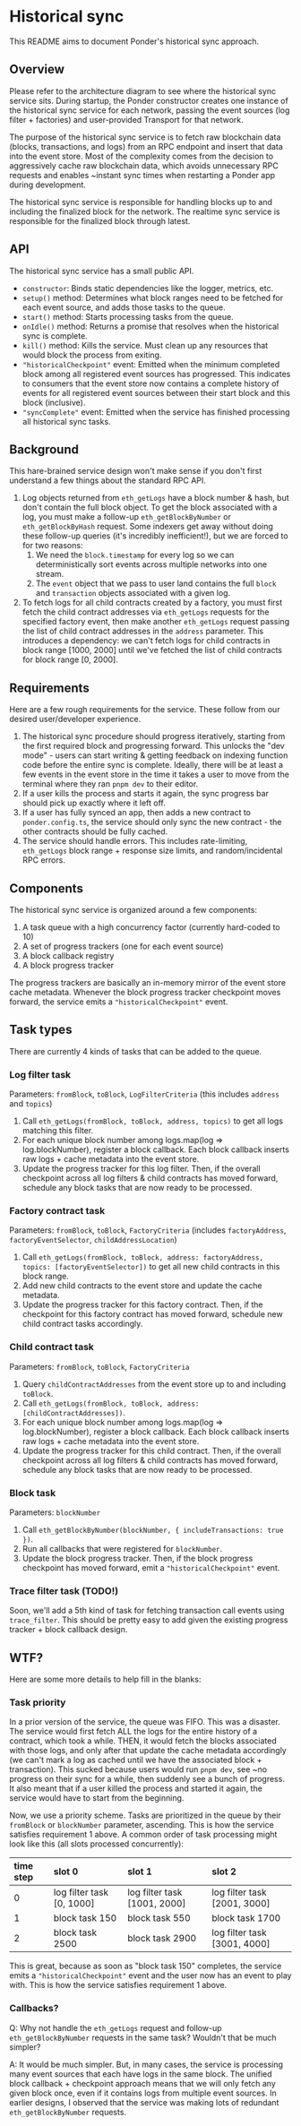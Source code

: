 # Historical sync

This README aims to document Ponder's historical sync approach.

## Overview

Please refer to the architecture diagram to see where the historical sync service sits. During startup, the Ponder constructor creates one instance of the historical sync service for each network, passing the event sources (log filter + factories) and user-provided Transport for that network.

The purpose of the historical sync service is to fetch raw blockchain data (blocks, transactions, and logs) from an RPC endpoint and insert that data into the event store. Most of the complexity comes from the decision to aggressively cache raw blockchain data, which avoids unnecessary RPC requests and enables ~instant sync times when restarting a Ponder app during development.

The historical sync service is responsible for handling blocks up to and including the finalized block for the network. The realtime sync service is responsible for the finalized block through latest.

## API

The historical sync service has a small public API.

- `constructor`: Binds static dependencies like the logger, metrics, etc.
- `setup()` method: Determines what block ranges need to be fetched for each event source, and adds those tasks to the queue.
- `start()` method: Starts processing tasks from the queue.
- `onIdle()` method: Returns a promise that resolves when the historical sync is complete.
- `kill()` method: Kills the service. Must clean up any resources that would block the process from exiting.
- `"historicalCheckpoint"` event: Emitted when the minimum completed block among all registered event sources has progressed. This indicates to consumers that the event store now contains a complete history of events for all registered event sources between their start block and this block (inclusive).
- `"syncComplete"` event: Emitted when the service has finished processing all historical sync tasks.

## Background

This hare-brained service design won't make sense if you don't first understand a few things about the standard RPC API.

1. Log objects returned from `eth_getLogs` have a block number & hash, but don't contain the full block object. To get the block associated with a log, you must make a follow-up `eth_getBlockByNumber` or `eth_getBlockByHash` request. Some indexers get away without doing these follow-up queries (it's incredibly inefficient!), but we are forced to for two reasons:
   1. We need the `block.timestamp` for every log so we can deterministically sort events across multiple networks into one stream.
   2. The `event` object that we pass to user land contains the full `block` and `transaction` objects associated with a given log.
2. To fetch logs for all child contracts created by a factory, you must first fetch the child contract addresses via `eth_getLogs` requests for the specified factory event, then make another `eth_getLogs` request passing the list of child contract addresses in the `address` parameter. This introduces a dependency: we can't fetch logs for child contracts in block range [1000, 2000] until we've fetched the list of child contracts for block range [0, 2000].

## Requirements

Here are a few rough requirements for the service. These follow from our desired user/developer experience.

1. The historical sync procedure should progress iteratively, starting from the first required block and progressing forward. This unlocks the "dev mode" - users can start writing & getting feedback on indexing function code before the entire sync is complete. Ideally, there will be at least a few events in the event store in the time it takes a user to move from the terminal where they ran `pnpm dev` to their editor.
2. If a user kills the process and starts it again, the sync progress bar should pick up exactly where it left off.
3. If a user has fully synced an app, then adds a new contract to `ponder.config.ts`, the service should only sync the new contract - the other contracts should be fully cached.
4. The service should handle errors. This includes rate-limiting, `eth_getLogs` block range + response size limits, and random/incidental RPC errors.

## Components

The historical sync service is organized around a few components:

1. A task queue with a high concurrency factor (currently hard-coded to 10)
2. A set of progress trackers (one for each event source)
3. A block callback registry
4. A block progress tracker

The progress trackers are basically an in-memory mirror of the event store cache metadata. Whenever the block progress tracker checkpoint moves forward, the service emits a `"historicalCheckpoint"` event.

## Task types

There are currently 4 kinds of tasks that can be added to the queue.

### Log filter task

Parameters: `fromBlock`, `toBlock`, `LogFilterCriteria` (this includes `address` and `topics`)

1. Call `eth_getLogs(fromBlock, toBlock, address, topics)` to get all logs matching this filter.
2. For each unique block number among logs.map(log => log.blockNumber), register a block callback. Each block callback inserts raw logs + cache metadata into the event store.
3. Update the progress tracker for this log filter. Then, if the overall checkpoint across all log filters & child contracts has moved forward, schedule any block tasks that are now ready to be processed.

### Factory contract task

Parameters: `fromBlock`, `toBlock`, `FactoryCriteria` (includes `factoryAddress`, `factoryEventSelector`, `childAddressLocation`)

1. Call `eth_getLogs(fromBlock, toBlock, address: factoryAddress, topics: [factoryEventSelector])` to get all new child contracts in this block range.
2. Add new child contracts to the event store and update the cache metadata.
3. Update the progress tracker for this factory contract. Then, if the checkpoint for this factory contract has moved forward, schedule new child contract tasks accordingly.

### Child contract task

Parameters: `fromBlock`, `toBlock`, `FactoryCriteria`

1. Query `childContractAddresses` from the event store up to and including `toBlock`.
2. Call `eth_getLogs(fromBlock, toBlock, address: [childContractAddresses])`.
3. For each unique block number among logs.map(log => log.blockNumber), register a block callback. Each block callback inserts raw logs + cache metadata into the event store.
4. Update the progress tracker for this child contract. Then, if the overall checkpoint across all log filters & child contracts has moved forward, schedule any block tasks that are now ready to be processed.

### Block task

Parameters: `blockNumber`

1. Call `eth_getBlockByNumber(blockNumber, { includeTransactions: true })`.
2. Run all callbacks that were registered for `blockNumber`.
3. Update the block progress tracker. Then, if the block progress checkpoint has moved forward, emit a `"historicalCheckpoint"` event.

### Trace filter task (TODO!)

Soon, we'll add a 5th kind of task for fetching transaction call events using `trace_filter`. This should be pretty easy to add given the existing progress tracker + block callback design.

## WTF?

Here are some more details to help fill in the blanks:

### Task priority

In a prior version of the service, the queue was FIFO. This was a disaster. The service would first fetch ALL the logs for the entire history of a contract, which took a while. THEN, it would fetch the blocks associated with those logs, and only after that update the cache metadata accordingly (we can't mark a log as cached until we have the associated block + transaction). This sucked because users would run `pnpm dev`, see ~no progress on their sync for a while, then suddenly see a bunch of progress. It also meant that if a user killed the process and started it again, the service would have to start from the beginning.

Now, we use a priority scheme. Tasks are prioritized in the queue by their `fromBlock` or `blockNumber` parameter, ascending. This is how the service satisfies requirement 1 above. A common order of task processing might look like this (all slots processed concurrently):

| time step | slot 0                    | slot 1                       | slot 2                       |
| :-------- | :------------------------ | :--------------------------- | :--------------------------- |
| 0         | log filter task [0, 1000] | log filter task [1001, 2000] | log filter task [2001, 3000] |
| 1         | block task 150            | block task 550               | block task 1700              |
| 2         | block task 2500           | block task 2900              | log filter task [3001, 4000] |

This is great, because as soon as "block task 150" completes, the service emits a `"historicalCheckpoint"` event and the user now has an event to play with. This is how the service satisfies requirement 1 above.

### Callbacks?

Q: Why not handle the `eth_getLogs` request and follow-up `eth_getBlockByNumber` requests in the same task? Wouldn't that be much simpler?

A: It would be much simpler. But, in many cases, the service is processing many event sources that each have logs in the same block. The unified block callback + checkpoint approach means that we will only fetch any given block once, even if it contains logs from multiple event sources. In earlier designs, I observed that the service was making lots of redundant `eth_getBlockByNumber` requests.
